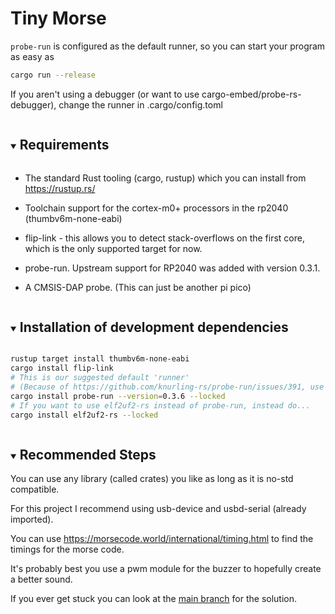 # Tiny Morse

`probe-run` is configured as the default runner, so you can start your program as easy as
```sh
cargo run --release
```

If you aren't using a debugger (or want to use cargo-embed/probe-rs-debugger), change the runner in .cargo/config.toml


<!-- Requirements -->
<details open="open">
  <summary><h2 style="display: inline-block" id="requirements">Requirements</h2></summary>

- The standard Rust tooling (cargo, rustup) which you can install from https://rustup.rs/

- Toolchain support for the cortex-m0+ processors in the rp2040 (thumbv6m-none-eabi)

- flip-link - this allows you to detect stack-overflows on the first core, which is the only supported target for now.

- probe-run. Upstream support for RP2040 was added with version 0.3.1.

- A CMSIS-DAP probe. (This can just be another pi pico)

</details>

<!-- Installation of development dependencies -->
<details open="open">
  <summary><h2 style="display: inline-block" id="installation-of-development-dependencies">Installation of development dependencies</h2></summary>

```sh
rustup target install thumbv6m-none-eabi
cargo install flip-link
# This is our suggested default 'runner'
# (Because of https://github.com/knurling-rs/probe-run/issues/391, use an older version for now)
cargo install probe-run --version=0.3.6 --locked
# If you want to use elf2uf2-rs instead of probe-run, instead do...
cargo install elf2uf2-rs --locked
```

</details>

<!-- Recommended Steps -->
<details open="open">
  <summary><h2 style="display: inline-block" id="recommended-steps">Recommended Steps</h2></summary>
You can use any library (called crates) you like as long as it is no-std compatible.

For this project I recommend using usb-device and usbd-serial (already imported).

You can use https://morsecode.world/international/timing.html to find the timings for the morse code.

It's probably best you use a pwm module for the buzzer to hopefully create a better sound.

If you ever get stuck you can look at the [main branch](https://github.com/miam-miam100/tiny-morse) for the solution.

</details>